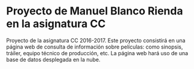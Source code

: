 # Proyecto de Manuel Blanco Rienda en la asignatura CC
Proyecto de la asignatura CC 2016-2017. Este proyecto consistirá en una página web
de consulta de información sobre películas: como sinopsis, tráiler, equipo técnico de
producción, etc. La página web hará uso de una base de datos desplegada en la nube.
